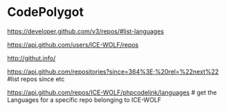 # CodePolygot

https://developer.github.com/v3/repos/#list-languages

https://api.github.com/users/ICE-WOLF/repos

http://githut.info/

https://api.github.com/repositories?since=364%3E;%20rel=%22next%22 #list repos since etc

https://api.github.com/repos/ICE-WOLF/phpcodelink/languages # get the Languages for a specific repo belonging to ICE-WOLF
